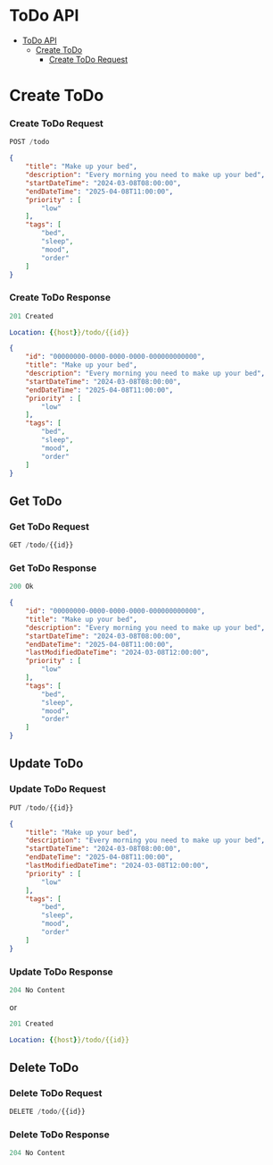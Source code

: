 # ToDo API

- [ToDo API](#buber-breakfast-api)
  - [Create ToDo](#create-breakfast)
    - [Create ToDo Request](#create-breakfast-request)
 
 # Create ToDo

### Create ToDo Request

```js
POST /todo
```

```json
{
    "title": "Make up your bed",
    "description": "Every morning you need to make up your bed",
    "startDateTime": "2024-03-08T08:00:00",
    "endDateTime": "2025-04-08T11:00:00",
    "priority" : [
        "low"
    ],
    "tags": [
        "bed",
        "sleep",
        "mood",
        "order"
    ]
}
```

### Create ToDo Response

```js
201 Created
```

```yml
Location: {{host}}/todo/{{id}}
```

```json
{
    "id": "00000000-0000-0000-0000-000000000000",
    "title": "Make up your bed",
    "description": "Every morning you need to make up your bed",
    "startDateTime": "2024-03-08T08:00:00",
    "endDateTime": "2025-04-08T11:00:00",
    "priority" : [
        "low"
    ],
    "tags": [
        "bed",
        "sleep",
        "mood",
        "order"
    ]
}
```

## Get ToDo

### Get ToDo Request

```js
GET /todo/{{id}}
```

### Get ToDo Response

```js
200 Ok
```

```json
{
    "id": "00000000-0000-0000-0000-000000000000",
    "title": "Make up your bed",
    "description": "Every morning you need to make up your bed",
    "startDateTime": "2024-03-08T08:00:00",
    "endDateTime": "2025-04-08T11:00:00",
    "lastModifiedDateTime": "2024-03-08T12:00:00",
    "priority" : [
        "low"
    ],
    "tags": [
        "bed",
        "sleep",
        "mood",
        "order"
    ]
}
```

## Update ToDo

### Update ToDo Request

```js
PUT /todo/{{id}}
```

```json
{
    "title": "Make up your bed",
    "description": "Every morning you need to make up your bed",
    "startDateTime": "2024-03-08T08:00:00",
    "endDateTime": "2025-04-08T11:00:00",
    "lastModifiedDateTime": "2024-03-08T12:00:00",
    "priority" : [
        "low"
    ],
    "tags": [
        "bed",
        "sleep",
        "mood",
        "order"
    ]
}
```

### Update ToDo Response

```js
204 No Content
```

or

```js
201 Created
```

```yml
Location: {{host}}/todo/{{id}}
```

## Delete ToDo

### Delete ToDo Request

```js
DELETE /todo/{{id}}
```

### Delete ToDo Response

```js
204 No Content
```